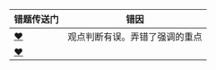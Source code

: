 







| 错题传送门                                                   | 错因                           |
| ------------------------------------------------------------ | ------------------------------ |
| [❤](http://v.huatu.com/tiku/searchquestion?keyword=翻翻旧杂志&isRecommend=0&isHistory=0) | 观点判断有误。弄错了强调的重点 |
| [❤](http://v.huatu.com/tiku/searchquestion?keyword=资格与条件&isRecommend=0&isHistory=0) |                                |

